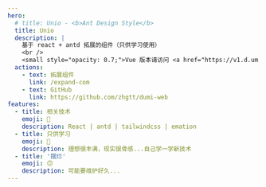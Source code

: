 ```yaml
---
hero:
  # title: Unio - <b>Ant Design Style</b>
  title: Unio
  description: |
    基于 react + antd 拓展的组件（只供学习使用）
    <br />
    <small style="opacity: 0.7;">Vue 版本请访问 <a href="https://v1.d.umijs.org" style="color: #1677ff;" target="_blank">v1.d.umijs.org</a></small>
  actions:
    - text: 拓展组件
      link: /expand-com
    - text: GitHub
      link: https://github.com/zhgtt/dumi-web
features:
  - title: 相关技术
    emoji: 💎
    description: React | antd | tailwindcss | emation
  - title: 只供学习
    emoji: 🍉
    description: 理想很丰满，现实很骨感...自己学一学新技术
  - title: '摆烂'
    emoji: 🙃
    description: 可能要维护好久...
---
```

